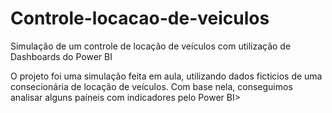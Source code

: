 # Controle-locacao-de-veiculos
Simulação de um controle de locação de veículos com utilização de Dashboards do Power BI

O projeto foi uma simulação feita em aula, utilizando dados ficticios de uma consecionária de locação de veículos.
Com base nela, conseguimos analisar alguns paíneis com indicadores pelo Power BI>

